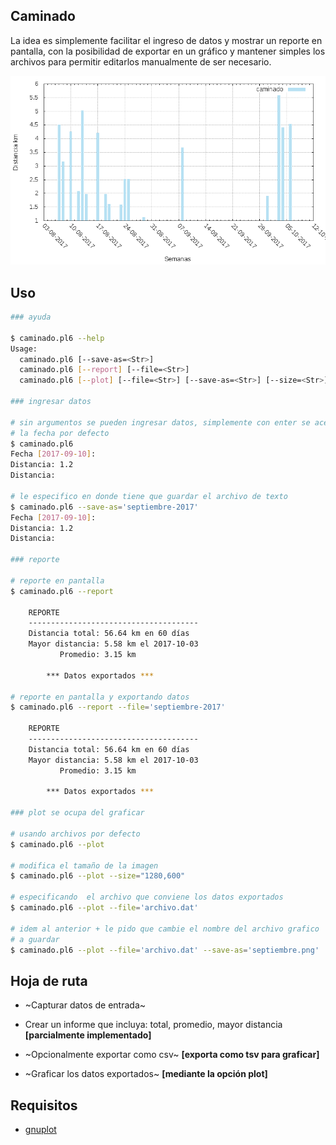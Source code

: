 Caminado
--------

La idea es simplemente facilitar el ingreso de datos y mostrar un reporte
en pantalla, con la posibilidad de exportar en un gráfico y mantener simples
los archivos para permitir editarlos manualmente de ser necesario.

![render gnuplot](/imgs/distancia.png)

## Uso

```bash
### ayuda

$ caminado.pl6 --help
Usage:
  caminado.pl6 [--save-as=<Str>] 
  caminado.pl6 [--report] [--file=<Str>] 
  caminado.pl6 [--plot] [--file=<Str>] [--save-as=<Str>] [--size=<Str>]

### ingresar datos

# sin argumentos se pueden ingresar datos, simplemente con enter se acepta
# la fecha por defecto
$ caminado.pl6
Fecha [2017-09-10]:
Distancia: 1.2
Distancia:

# le especifico en donde tiene que guardar el archivo de texto
$ caminado.pl6 --save-as='septiembre-2017'
Fecha [2017-09-10]:
Distancia: 1.2
Distancia:

### reporte

# reporte en pantalla 
$ caminado.pl6 --report

    REPORTE
    --------------------------------------
    Distancia total: 56.64 km en 60 días
    Mayor distancia: 5.58 km el 2017-10-03
           Promedio: 3.15 km 

        *** Datos exportados ***

# reporte en pantalla y exportando datos
$ caminado.pl6 --report --file='septiembre-2017'

    REPORTE
    --------------------------------------
    Distancia total: 56.64 km en 60 días
    Mayor distancia: 5.58 km el 2017-10-03
           Promedio: 3.15 km 

        *** Datos exportados ***

### plot se ocupa del graficar

# usando archivos por defecto
$ caminado.pl6 --plot

# modifica el tamaño de la imagen
$ caminado.pl6 --plot --size="1280,600"

# especificando  el archivo que conviene los datos exportados
$ caminado.pl6 --plot --file='archivo.dat'

# idem al anterior + le pido que cambie el nombre del archivo grafico
# a guardar
$ caminado.pl6 --plot --file='archivo.dat' --save-as='septiembre.png'

```

## Hoja de ruta

* ~Capturar datos de entrada~

* Crear un informe que incluya: total, promedio, mayor distancia
  **[parcialmente implementado]**

* ~Opcionalmente exportar como csv~ **[exporta como tsv para graficar]**

* ~Graficar los datos exportados~ **[mediante la opción plot]**

## Requisitos
* [gnuplot](http://gnuplot.info/)
